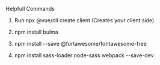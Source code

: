 Helpfull Commands

1. Run npx @vue/cli create client (Creates your client side)

2. npm install bulma

3. npm install --save @fortawesome/fontawesome-free

4. npm install sass-loader node-sass webpack --save-dev


